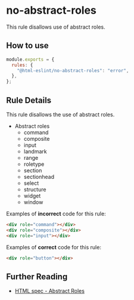 # no-abstract-roles

This rule disallows use of abstract roles.

## How to use

```js,.eslintrc.js
module.exports = {
  rules: {
    "@html-eslint/no-abstract-roles": "error",
  },
};
```

## Rule Details

This rule disallows the use of abstract roles.

- Abstract roles
  - command
  - composite
  - input
  - landmark
  - range
  - roletype
  - section
  - sectionhead
  - select
  - structure
  - widget
  - window

Examples of **incorrect** code for this rule:

```html
<div role="command"></div>
<div role="composite"></div>
<div role="input"></div>
```

Examples of **correct** code for this rule:

```html
<div role="button"></div>
```

## Further Reading

- [HTML spec - Abstract Roles](https://www.w3.org/TR/wai-aria-1.0/roles#abstract_roles)
